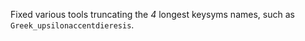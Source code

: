 Fixed various tools truncating the *4* longest keysyms names, such as `Greek_upsilonaccentdieresis`.
